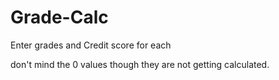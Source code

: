 # Grade-Calc

Enter grades and Credit score for each 

don't mind the 0 values though they are not getting calculated.
